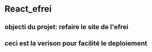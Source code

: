 # React_efrei

## objecti du projet: refaire le site de l'efrei
## ceci est la verison pour facilité le deploiement 
